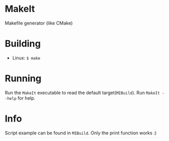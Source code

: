 # MakeIt
Makefile generator (like CMake)

# Building
- Linux: `$ make`

# Running
Run the `MakeIt` executable to read the default target(`MIBuild`).
Run `MakeIt --help` for help.

# Info
Script example can be found in `MIBuild`.
Only the print function works :)
